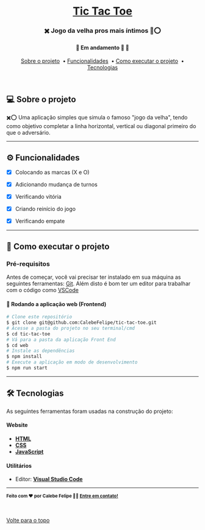 

<h1 align="center">
     <a href="#" alt="site de cadastro de usuario"> Tic Tac Toe </a>
</h1>

<h3 align="center">
    ✖️ Jogo da velha pros mais íntimos 👵⭕
</h3>

<h4 align="center">
	🚧 Em andamento 🚀 🚧
</h4>


<p align="center">
  <a href="#-sobre-o-projeto">Sobre o projeto</a>&nbsp; •
  <a href="#-funcionalidades">Funcionalidades</a>&nbsp; •
  <a href="#-como-executar-o-projeto">Como executar o projeto</a>&nbsp; •
  <a href="#-tecnologias">Tecnologias</a> 
</p>
<br />
<!--<img src="assets/cadastro-despesa.gif" alt="animação da interação com página">-->

<!-- O projeto chamado Orçamento Pessoal é um sistema de registro de despesas.-->

<!--Confira a aplicação: https://cadastro-despesas.netlify.app <br>-->

## 💻 Sobre o projeto

✖️⭕ Uma aplicação simples que simula o famoso "jogo da velha", tendo como objetivo completar a linha horizontal, vertical ou diagonal primeiro do que o adversário.

---

## ⚙️ Funcionalidades

- [x] Colocando as marcas (X e O)
- [x] Adicionando mudança de turnos
- [x] Verificando vitória
- [x] Criando reinício do jogo
- [x] Verificando empate


---

## 🚀 Como executar o projeto

### Pré-requisitos

Antes de começar, você vai precisar ter instalado em sua máquina as seguintes ferramentas:
[Git](https://git-scm.com). 
Além disto é bom ter um editor para trabalhar com o código como [VSCode](https://code.visualstudio.com/)


#### 🧭 Rodando a aplicação web (Frontend)

```bash
# Clone este repositório
$ git clone git@github.com:CalebeFelipe/tic-tac-toe.git
# Acesse a pasta do projeto no seu terminal/cmd
$ cd tic-tac-toe
# Vá para a pasta da aplicação Front End
$ cd web
# Instale as dependências
$ npm install
# Execute a aplicação em modo de desenvolvimento
$ npm run start
```
---

## 🛠 Tecnologias

As seguintes ferramentas foram usadas na construção do projeto:

#### **Website**  

-   **[HTML](https://developer.mozilla.org/pt-BR/docs/Web/HTML)**
-   **[CSS](https://developer.mozilla.org/pt-BR/docs/Web/CSS)**
-   **[JavaScript](https://developer.mozilla.org/pt-BR/docs/Web/JavaScript)**   

#### **Utilitários**

-   Editor:  **[Visual Studio Code](https://code.visualstudio.com/)**  

---

 <sub><b>Feito com ❤️ por Calebe Felipe 👋🏽 [Entre em contato!](https://www.linkedin.com/in/calebe-felipe-alves-freitas-780b9615a/)</b></sub><br><br>
 
 <br />
 <a href="#top">Volte para o topo</a>



 